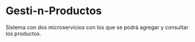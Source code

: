 # Gesti-n-Productos
Sistema con dos microservicios con los que se podrá agregar y consultar los productos.
